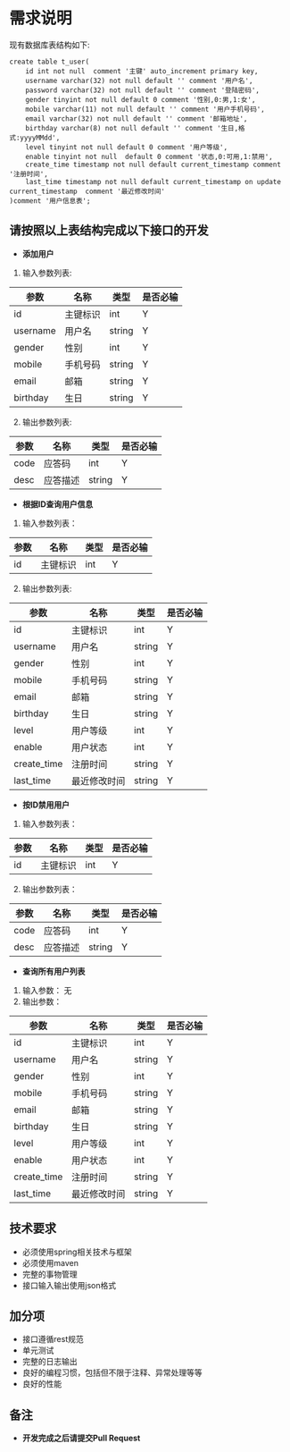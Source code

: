 # 需求说明
现有数据库表结构如下:
```
create table t_user(
    id int not null  comment '主键' auto_increment primary key,
    username varchar(32) not null default '' comment '用户名',
    password varchar(32) not null default '' comment '登陆密码',
    gender tinyint not null default 0 comment '性别,0:男,1:女',
    mobile varchar(11) not null default '' comment '用户手机号码',
    email varchar(32) not null default '' comment '邮箱地址',
    birthday varchar(8) not null default '' comment '生日,格式:yyyyMMdd',
    level tinyint not null default 0 comment '用户等级',
    enable tinyint not null  default 0 comment '状态,0:可用,1:禁用',
    create_time timestamp not null default current_timestamp comment '注册时间',
    last_time timestamp not null default current_timestamp on update current_timestamp  comment '最近修改时间'
)comment '用户信息表';
```
## 请按照以上表结构完成以下接口的开发

- **添加用户**
1. 输入参数列表:

|参数|名称|类型|是否必输|
|----|----|---|-----|
|id|主键标识|int|Y
|username|用户名|string|Y
|gender|性别|int|Y
|mobile|手机号码|string|Y
|email|邮箱|string|Y
|birthday|生日|string|Y

2. 输出参数列表:

|参数|名称|类型|是否必输|
|---------|---------|---------|---------|
|code|应答码|int|Y
|desc|应答描述|string|Y

- **根据ID查询用户信息**
1. 输入参数列表： 

|参数|名称|类型|是否必输|
|---------|---------|---------|---------|
|id|主键标识|int|Y

2. 输出参数列表:

|参数|名称|类型|是否必输|
|----|----|---|-----|
|id|主键标识|int|Y
|username|用户名|string|Y
|gender|性别|int|Y
|mobile|手机号码|string|Y
|email|邮箱|string|Y
|birthday|生日|string|Y
|level|用户等级|int|Y
|enable|用户状态|int|Y
|create_time|注册时间|string|Y
|last_time|最近修改时间|string|Y
- **按ID禁用用户**
1. 输入参数列表：

|参数|名称|类型|是否必输|
|---------|---------|---------|---------|
|id|主键标识|int|Y

2. 输出参数列表：

|参数|名称|类型|是否必输|
|---------|---------|---------|---------|
|code|应答码|int|Y
|desc|应答描述|string|Y

- **查询所有用户列表**
1. 输入参数：
        无
2. 输出参数：

|参数|名称|类型|是否必输|
|----|----|---|-----|
|id|主键标识|int|Y
|username|用户名|string|Y
|gender|性别|int|Y
|mobile|手机号码|string|Y
|email|邮箱|string|Y
|birthday|生日|string|Y
|level|用户等级|int|Y
|enable|用户状态|int|Y
|create_time|注册时间|string|Y
|last_time|最近修改时间|string|Y



## 技术要求
- 必须使用spring相关技术与框架
- 必须使用maven
- 完整的事物管理
- 接口输入输出使用json格式


## 加分项
- 接口遵循rest规范
- 单元测试
- 完整的日志输出
- 良好的编程习惯，包括但不限于注释、异常处理等等
- 良好的性能

## 备注
- **开发完成之后请提交Pull Request**